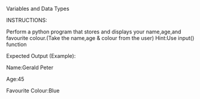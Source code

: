 Variables and Data Types

INSTRUCTIONS:

Perform a python program that stores and displays your name,age,and favourite colour.(Take the name,age & colour from the user)
   Hint:Use input() function

Expected Output (Example):

Name:Gerald Peter

Age:45

Favourite Colour:Blue
